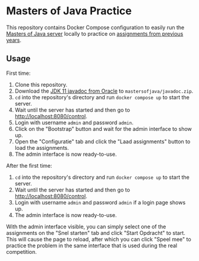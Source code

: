 # Masters of Java Practice

This repository contains Docker Compose configuration to easily run the [Masters of Java server](https://github.com/mastersofjava/mastersofjava) locally to practice on [assignments from previous years](https://github.com/First8/mastersofjava).

## Usage

First time:
1. Clone this repository.
2. Download the [JDK 11 javadoc from Oracle](https://www.oracle.com/java/technologies/javase-jdk11-doc-downloads.html) to `mastersofjava/javadoc.zip`.
3. `cd` into the repository's directory and run `docker compose up` to start the server.
4. Wait until the server has started and then go to [http://localhost:8080/control](http://localhost:8080/control).
5. Login with username `admin` and password `admin`.
6. Click on the "Bootstrap" button and wait for the admin interface to show up.
7. Open the "Configuratie" tab and click the "Laad assignments" button to load the assignments.
8. The admin interface is now ready-to-use.

After the first time:
1. `cd` into the repository's directory and run `docker compose up` to start the server.
2. Wait until the server has started and then go to [http://localhost:8080/control](http://localhost:8080/control).
3. Login with username `admin` and password `admin` if a login page shows up.
4. The admin interface is now ready-to-use.

With the admin interface visible, you can simply select one of the assignments on the "Snel starten" tab and click "Start Opdracht" to start. This will cause the page to reload, after which you can click "Speel mee" to practice the problem in the same interface that is used during the real competition.
